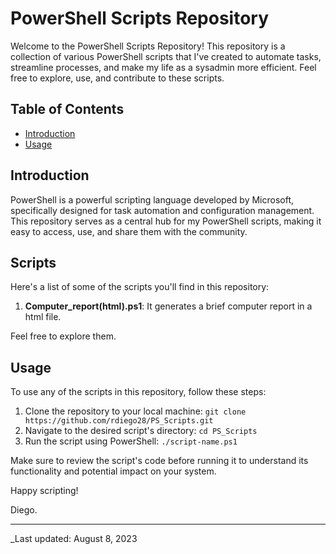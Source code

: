 # PowerShell Scripts Repository

Welcome to the PowerShell Scripts Repository! This repository is a collection of various PowerShell scripts that I've created to automate tasks, streamline processes, and make my life as a sysadmin more efficient. Feel free to explore, use, and contribute to these scripts.

## Table of Contents

- [Introduction](#introduction) <!--- [Scripts](#scripts) -->
- [Usage](#usage)

## Introduction

PowerShell is a powerful scripting language developed by Microsoft, specifically designed for task automation and configuration management. This repository serves as a central hub for my PowerShell scripts, making it easy to access, use, and share them with the community.

## Scripts

Here's a list of some of the scripts you'll find in this repository:

1. **Computer_report(html).ps1**: It generates a brief computer report in a html file.


Feel free to explore them.

## Usage

To use any of the scripts in this repository, follow these steps:

1. Clone the repository to your local machine: `git clone https://github.com/rdiego28/PS_Scripts.git`
2. Navigate to the desired script's directory: `cd PS_Scripts`
3. Run the script using PowerShell: `./script-name.ps1`
   
Make sure to review the script's code before running it to understand its functionality and potential impact on your system.

Happy scripting!

Diego.

---
_Last updated: August 8, 2023
